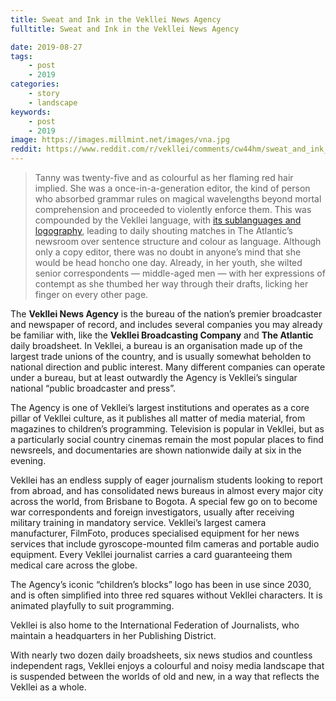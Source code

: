 ```yaml
---
title: Sweat and Ink in the Vekllei News Agency
fulltitle: Sweat and Ink in the Vekllei News Agency

date: 2019-08-27
tags:
    - post
    - 2019
categories:
    - story
    - landscape
keywords:
    - post
    - 2019
image: https://images.millmint.net/images/vna.jpg
reddit: https://www.reddit.com/r/vekllei/comments/cw44hm/sweat_and_ink_in_the_vekllei_news_agency/
---
```


>Tanny was twenty-five and as colourful as her flaming red hair implied. She was a once-in-a-generation editor, the kind of person who absorbed grammar rules on magical wavelengths beyond mortal comprehension and proceeded to violently enforce them. This was compounded by the Vekllei language, with [its sublanguages and logography](https://vekllei.city/language/), leading to daily shouting matches in The Atlantic’s newsroom over sentence structure and colour as language. Although only a copy editor, there was no doubt in anyone’s mind that she would be head honcho one day. Already, in her youth, she wilted senior correspondents — middle-aged men — with her expressions of contempt as she thumbed her way through their drafts, licking her finger on every other page.

The **Vekllei News Agency** is the bureau of the nation’s premier broadcaster and newspaper of record, and includes several companies you may already be familiar with, like the **Vekllei Broadcasting Company** and **The Atlantic** daily broadsheet. In Vekllei, a bureau is an organisation made up of the largest trade unions of the country, and is usually somewhat beholden to national direction and public interest. Many different companies can operate under a bureau, but at least outwardly the Agency is Vekllei’s singular national “public broadcaster and press”.

The Agency is one of Vekllei’s largest institutions and operates as a core pillar of Vekllei culture, as it publishes all matter of media material, from magazines to children’s programming. Television is popular in Vekllei, but as a particularly social country cinemas remain the most popular places to find newsreels, and documentaries are shown nationwide daily at six in the evening.

Vekllei has an endless supply of eager journalism students looking to report from abroad, and has consolidated news bureaus in almost every major city across the world, from Brisbane to Bogota. A special few go on to become war correspondents and foreign investigators, usually after receiving military training in mandatory service. Vekllei’s largest camera manufacturer, FilmFoto, produces specialised equipment for her news services that include gyroscope-mounted film cameras and portable audio equipment. Every Vekllei journalist carries a card guaranteeing them medical care across the globe.

The Agency’s iconic “children’s blocks” logo has been in use since 2030, and is often simplified into three red squares without Vekllei characters. It is animated playfully to suit programming.

Vekllei is also home to the International Federation of Journalists, who maintain a headquarters in her Publishing District.

With nearly two dozen daily broadsheets, six news studios and countless independent rags, Vekllei enjoys a colourful and noisy media landscape that is suspended between the worlds of old and new, in a way that reflects the Vekllei as a whole.
